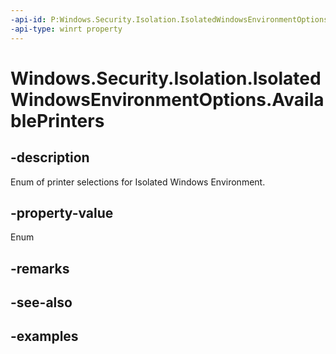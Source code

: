 ```yaml
---
-api-id: P:Windows.Security.Isolation.IsolatedWindowsEnvironmentOptions.AvailablePrinters
-api-type: winrt property
---
```


<!-- Property syntax.
public IsolatedWindowsEnvironmentAvailablePrinters AvailablePrinters { get;  set; }
-->

# Windows.Security.Isolation.IsolatedWindowsEnvironmentOptions.AvailablePrinters

## -description
Enum of printer selections for Isolated Windows Environment.
## -property-value
Enum
## -remarks

## -see-also

## -examples

